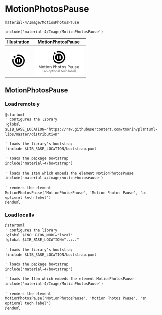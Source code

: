 # MotionPhotosPause


```text
material-4/Image/MotionPhotosPause
```

```text
include('material-4/Image/MotionPhotosPause')
```



| Illustration | MotionPhotosPause |
| :---: | :---: |
| ![illustration for Illustration](../../material-4/Image/MotionPhotosPause.png) | ![illustration for MotionPhotosPause](../../material-4/Image/MotionPhotosPause.Local.png) |




## MotionPhotosPause

### Load remotely
```plantuml
@startuml
' configures the library
!global $LIB_BASE_LOCATION="https://raw.githubusercontent.com/tmorin/plantuml-libs/master/distribution"

' loads the library's bootstrap
!include $LIB_BASE_LOCATION/bootstrap.puml

' loads the package bootstrap
include('material-4/bootstrap')

' loads the Item which embeds the element MotionPhotosPause
include('material-4/Image/MotionPhotosPause')

' renders the element
MotionPhotosPause('MotionPhotosPause', 'Motion Photos Pause', 'an optional tech label')
@enduml
```

### Load locally
```plantuml
@startuml
' configures the library
!global $INCLUSION_MODE="local"
!global $LIB_BASE_LOCATION="../.."

' loads the library's bootstrap
!include $LIB_BASE_LOCATION/bootstrap.puml

' loads the package bootstrap
include('material-4/bootstrap')

' loads the Item which embeds the element MotionPhotosPause
include('material-4/Image/MotionPhotosPause')

' renders the element
MotionPhotosPause('MotionPhotosPause', 'Motion Photos Pause', 'an optional tech label')
@enduml
```

